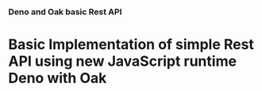 ### Deno and Oak basic Rest API

# Basic Implementation of simple Rest API using new JavaScript runtime Deno with Oak 